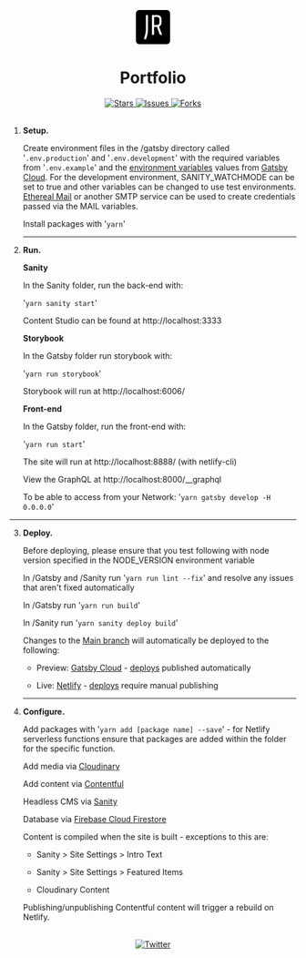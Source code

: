 <!--
For better readability, use markdown preview.
VS Code:  ctrl-shift-v
Atom:     ctrl-shift-m
-->

<p align="center">
  <a href="https://jasonreid.dev">
    <img alt="Netlify Site" src="gatsby/src/images/icon.png" width="60" />
  </a>
</p>
<h1 align="center">
  Portfolio
</h1>
<div align="center">
  <a href="https://github.com/jasonreiddev/portfolio/stargazers">
    <img src="https://img.shields.io/github/stars/jasonreiddev/portfolio" alt="Stars">
  </a>
  <a href="https://github.com/jasonreiddev/portfolio/issues">
    <img src="https://img.shields.io/github/issues/jasonreiddev/portfolio" alt="Issues">
  </a>
  <a href="https://github.com/jasonreiddev/portfolio/network/members">
    <img src="https://img.shields.io/github/forks/jasonreiddev/portfolio" alt="Forks">
  </a>
  </div>
<br>

1. **Setup.**

   Create environment files in the /gatsby directory called
   '<code>.env.production</code>' and '<code>.env.development</code>'
   with the required variables from
   '<code>.env.example</code>' and the [environment variables](https://www.gatsbyjs.com/dashboard/f823cde4-1e85-4ece-87b4-ad2a6f0a2225/sites/df7b65ef-b4c5-4b57-9bda-58b55c54665d/settings/general#env-vars) values from [Gatsby Cloud](https://www.gatsbyjs.com/dashboard/f823cde4-1e85-4ece-87b4-ad2a6f0a2225/sites/df7b65ef-b4c5-4b57-9bda-58b55c54665d).
   For the development environment, SANITY_WATCHMODE can be set to true and other variables can be changed to use test environments. [Ethereal Mail](https://ethereal.email) or another SMTP service can be used to create credentials passed via the MAIL variables.

   Install packages with
   '<code>yarn</code>'
   <hr/>

2. **Run.**

   <b>Sanity</b>

   In the Sanity folder, run the back-end with:

   '<code>yarn sanity start</code>'

   Content Studio can be found at http://localhost:3333

   <b>Storybook</b>

   In the Gatsby folder run storybook with:

   '<code>yarn run storybook</code>'

   Storybook will run at http://localhost:6006/

   <b>Front-end</b>

   In the Gatsby folder, run the front-end with:

   '<code>yarn run start</code>'

   The site will run at http://localhost:8888/ (with netlify-cli)

   View the GraphQL at http://localhost:8000/\_\_graphql

   To be able to access from your Network: '<code>yarn gatsby develop -H 0.0.0.0</code>'

  <hr/>

3. **Deploy.**

   Before deploying, please ensure that you test following with node version specified in the NODE_VERSION environment variable

   In /Gatsby and /Sanity run '<code>yarn run lint --fix</code>' and resolve any issues that aren't fixed automatically

   In /Gatsby run '<code>yarn run build</code>'

   In /Sanity run '<code>yarn sanity deploy build</code>'

   Changes to the [Main branch](https://github.com/jasonreiddev/portfolio/tree/main) will automatically be deployed to the following:

   - Preview: [Gatsby Cloud](https://jasonreiddev.gtsb.io) - [deploys](https://www.gatsbyjs.com/dashboard/f823cde4-1e85-4ece-87b4-ad2a6f0a2225/sites/df7b65ef-b4c5-4b57-9bda-58b55c54665d/deploys) published automatically

   - Live: [Netlify](https://jasonreid.dev) - [deploys](https://app.netlify.com/sites/jasonreiddev/deploys) require manual publishing
   <hr/>

4. **Configure.**

   Add packages with '<code>yarn add [package name] --save</code>' - for Netlify serverless functions ensure that packages are added within the folder for the specific function.

   Add media via [Cloudinary](https://cloudinary.com/console/c-5efd2802d1af5a180a41cae9a4a86a/media_library/folders/391c080a206c2cca6c6dd6aaea482748)

   Add content via [Contentful](https://app.contentful.com/spaces/0dlrb1xtuolg/entries)

   Headless CMS via [Sanity](https://www.sanity.io/manage/personal/project/a3mxaqcs)

   Database via [Firebase Cloud Firestore](https://console.firebase.google.com/project/jasonreid-dev/firestore)

   Content is compiled when the site is built - exceptions to this are:

   - Sanity > Site Settings > Intro Text

   - Sanity > Site Settings > Featured Items

   - Cloudinary Content

   Publishing/unpublishing Contentful content will trigger a rebuild on Netlify.

<br/>

<div align="center">
  <a href="https://twitter.com/intent/tweet?text=Portfolio Repo - @JasonReidDev:&url=https%3A%2F%2Fgithub.com%2Fjasonreiddev%2Fportfolio">
    <img src="https://img.shields.io/twitter/url?label=Share%20via%20Twitter&logoColor=black&url=https%3A%2F%2Fgithub.com%2Fjasonreiddev%2Fportfolio" alt="Twitter">
  </a>
</div>
